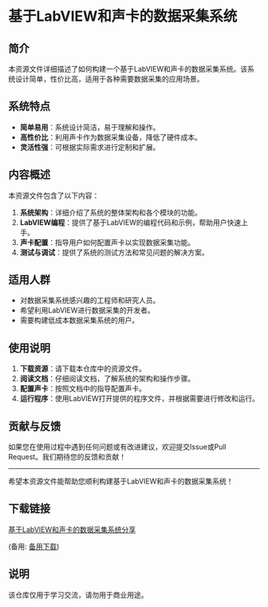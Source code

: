 # 基于LabVIEW和声卡的数据采集系统

## 简介

本资源文件详细描述了如何构建一个基于LabVIEW和声卡的数据采集系统。该系统设计简单，性价比高，适用于各种需要数据采集的应用场景。

## 系统特点

- **简单易用**：系统设计简洁，易于理解和操作。
- **高性价比**：利用声卡作为数据采集设备，降低了硬件成本。
- **灵活性强**：可根据实际需求进行定制和扩展。

## 内容概述

本资源文件包含了以下内容：

1. **系统架构**：详细介绍了系统的整体架构和各个模块的功能。
2. **LabVIEW编程**：提供了基于LabVIEW的编程代码和示例，帮助用户快速上手。
3. **声卡配置**：指导用户如何配置声卡以实现数据采集功能。
4. **测试与调试**：提供了系统的测试方法和常见问题的解决方案。

## 适用人群

- 对数据采集系统感兴趣的工程师和研究人员。
- 希望利用LabVIEW进行数据采集的开发者。
- 需要构建低成本数据采集系统的用户。

## 使用说明

1. **下载资源**：请下载本仓库中的资源文件。
2. **阅读文档**：仔细阅读文档，了解系统的架构和操作步骤。
3. **配置声卡**：按照文档中的指导配置声卡。
4. **运行程序**：使用LabVIEW打开提供的程序文件，并根据需要进行修改和运行。

## 贡献与反馈

如果您在使用过程中遇到任何问题或有改进建议，欢迎提交Issue或Pull Request。我们期待您的反馈和贡献！

---

希望本资源文件能帮助您顺利构建基于LabVIEW和声卡的数据采集系统！

## 下载链接
[基于LabVIEW和声卡的数据采集系统分享](https://pan.quark.cn/s/4de57be9c2ea) 

(备用: [备用下载](https://pan.baidu.com/s/15OOGN_5_n9CIGsMj2yaWgQ?pwd=1234))

## 说明

该仓库仅用于学习交流，请勿用于商业用途。
